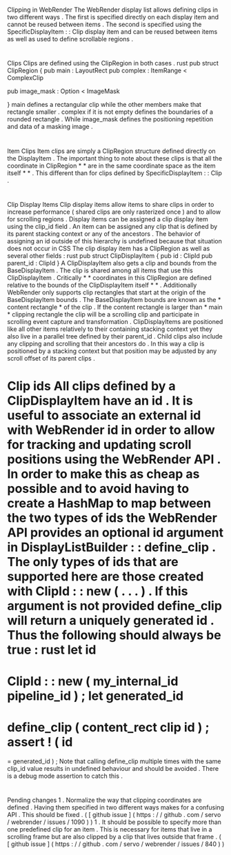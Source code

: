 #
Clipping
in
WebRender
The
WebRender
display
list
allows
defining
clips
in
two
different
ways
.
The
first
is
specified
directly
on
each
display
item
and
cannot
be
reused
between
items
.
The
second
is
specified
using
the
SpecificDisplayItem
:
:
Clip
display
item
and
can
be
reused
between
items
as
well
as
used
to
define
scrollable
regions
.
#
#
Clips
Clips
are
defined
using
the
ClipRegion
in
both
cases
.
rust
pub
struct
ClipRegion
{
pub
main
:
LayoutRect
pub
complex
:
ItemRange
<
ComplexClip
>
pub
image_mask
:
Option
<
ImageMask
>
}
main
defines
a
rectangular
clip
while
the
other
members
make
that
rectangle
smaller
.
complex
if
it
is
not
empty
defines
the
boundaries
of
a
rounded
rectangle
.
While
image_mask
defines
the
positioning
repetition
and
data
of
a
masking
image
.
#
#
Item
Clips
Item
clips
are
simply
a
ClipRegion
structure
defined
directly
on
the
DisplayItem
.
The
important
thing
to
note
about
these
clips
is
that
all
the
coordinate
in
ClipRegion
*
*
are
in
the
same
coordinate
space
as
the
item
itself
*
*
.
This
different
than
for
clips
defined
by
SpecificDisplayItem
:
:
Clip
.
#
#
Clip
Display
Items
Clip
display
items
allow
items
to
share
clips
in
order
to
increase
performance
(
shared
clips
are
only
rasterized
once
)
and
to
allow
for
scrolling
regions
.
Display
items
can
be
assigned
a
clip
display
item
using
the
clip_id
field
.
An
item
can
be
assigned
any
clip
that
is
defined
by
its
parent
stacking
context
or
any
of
the
ancestors
.
The
behavior
of
assigning
an
id
outside
of
this
hierarchy
is
undefined
because
that
situation
does
not
occur
in
CSS
The
clip
display
item
has
a
ClipRegion
as
well
as
several
other
fields
:
rust
pub
struct
ClipDisplayItem
{
pub
id
:
ClipId
pub
parent_id
:
ClipId
}
A
ClipDisplayItem
also
gets
a
clip
and
bounds
from
the
BaseDisplayItem
.
The
clip
is
shared
among
all
items
that
use
this
ClipDisplayItem
.
Critically
*
*
coordinates
in
this
ClipRegion
are
defined
relative
to
the
bounds
of
the
ClipDisplayItem
itself
*
*
.
Additionally
WebRender
only
supports
clip
rectangles
that
start
at
the
origin
of
the
BaseDisplayItem
bounds
.
The
BaseDisplayItem
bounds
are
known
as
the
*
content
rectangle
*
of
the
clip
.
If
the
content
rectangle
is
larger
than
*
main
*
clipping
rectangle
the
clip
will
be
a
scrolling
clip
and
participate
in
scrolling
event
capture
and
transformation
.
ClipDisplayItems
are
positioned
like
all
other
items
relatively
to
their
containing
stacking
context
yet
they
also
live
in
a
parallel
tree
defined
by
their
parent_id
.
Child
clips
also
include
any
clipping
and
scrolling
that
their
ancestors
do
.
In
this
way
a
clip
is
positioned
by
a
stacking
context
but
that
position
may
be
adjusted
by
any
scroll
offset
of
its
parent
clips
.
#
#
Clip
ids
All
clips
defined
by
a
ClipDisplayItem
have
an
id
.
It
is
useful
to
associate
an
external
id
with
WebRender
id
in
order
to
allow
for
tracking
and
updating
scroll
positions
using
the
WebRender
API
.
In
order
to
make
this
as
cheap
as
possible
and
to
avoid
having
to
create
a
HashMap
to
map
between
the
two
types
of
ids
the
WebRender
API
provides
an
optional
id
argument
in
DisplayListBuilder
:
:
define_clip
.
The
only
types
of
ids
that
are
supported
here
are
those
created
with
ClipId
:
:
new
(
.
.
.
)
.
If
this
argument
is
not
provided
define_clip
will
return
a
uniquely
generated
id
.
Thus
the
following
should
always
be
true
:
rust
let
id
=
ClipId
:
:
new
(
my_internal_id
pipeline_id
)
;
let
generated_id
=
define_clip
(
content_rect
clip
id
)
;
assert
!
(
id
=
=
generated_id
)
;
Note
that
calling
define_clip
multiple
times
with
the
same
clip_id
value
results
in
undefined
behaviour
and
should
be
avoided
.
There
is
a
debug
mode
assertion
to
catch
this
.
#
#
Pending
changes
1
.
Normalize
the
way
that
clipping
coordinates
are
defined
.
Having
them
specified
in
two
different
ways
makes
for
a
confusing
API
.
This
should
be
fixed
.
(
[
github
issue
]
(
https
:
/
/
github
.
com
/
servo
/
webrender
/
issues
/
1090
)
)
1
.
It
should
be
possible
to
specify
more
than
one
predefined
clip
for
an
item
.
This
is
necessary
for
items
that
live
in
a
scrolling
frame
but
are
also
clipped
by
a
clip
that
lives
outside
that
frame
.
(
[
github
issue
]
(
https
:
/
/
github
.
com
/
servo
/
webrender
/
issues
/
840
)
)
